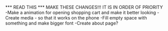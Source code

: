 *** READ THIS ***
MAKE THESE CHANGES!!!
IT IS IN ORDER OF PRIORITY
-Make a animation for opening shopping cart and make it better looking
-Create media - so that it works on the phone
-Fill empty space with something and make bigger font
-Create about page?